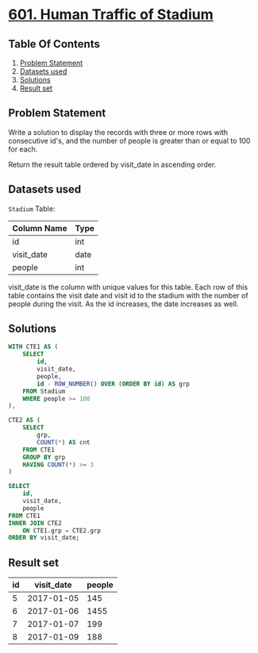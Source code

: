 # [601. Human Traffic of Stadium](https://leetcode.com/problems/human-traffic-of-stadium/description/)

## Table Of Contents
1. [Problem Statement]()
2. [Datasets used]()
3. [Solutions]()
4. [Result set]()

## Problem Statement

Write a solution to display the records with three or more rows with consecutive id's, and the number of people is greater than or equal to 100 for each.

Return the result table ordered by visit_date in ascending order.

## Datasets used

```Stadium``` Table:

| Column Name   | Type    |
| ------------- | ------- |
| id            | int     |
| visit_date    | date    |
| people        | int     |

visit_date is the column with unique values for this table.
Each row of this table contains the visit date and visit id to the stadium with the number of people during the visit.
As the id increases, the date increases as well.

## Solutions

```sql
WITH CTE1 AS (
    SELECT
        id,
        visit_date,
        people,
        id - ROW_NUMBER() OVER (ORDER BY id) AS grp
    FROM Stadium
    WHERE people >= 100
),

CTE2 AS (
    SELECT
        grp,
        COUNT(*) AS cnt
    FROM CTE1
    GROUP BY grp
    HAVING COUNT(*) >= 3
)

SELECT
    id,
    visit_date,
    people
FROM CTE1
INNER JOIN CTE2
    ON CTE1.grp = CTE2.grp
ORDER BY visit_date;
```

## Result set

| id | visit_date | people |
| -- | ---------- | ------ |
| 5  | 2017-01-05 | 145    |
| 6  | 2017-01-06 | 1455   |
| 7  | 2017-01-07 | 199    |
| 8  | 2017-01-09 | 188    |